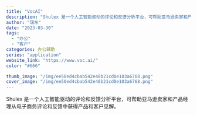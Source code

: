 ```yaml
---
title: "VocAI"
description: "Shulex 是一个人工智能驱动的评论和反馈分析平台，可帮助亚马逊卖家和产品经理从电子商务评论和反馈中获得产品和客户见解"
author: "瑞东"
date: "2023-03-30"
tags:
  - "办公"
  - "客户"
categories: 办公辅助
series: "application"
website_link: "https://www.voc.ai/"
color: "#666"

thumb_image: "/img/ee50ed4cbab542e48b21cd0e103a6768.png"
cover_image: "/img/ee50ed4cbab542e48b21cd0e103a6768.png"
---
```


Shulex 是一个人工智能驱动的评论和反馈分析平台，可帮助亚马逊卖家和产品经理从电子商务评论和反馈中获得产品和客户见解。